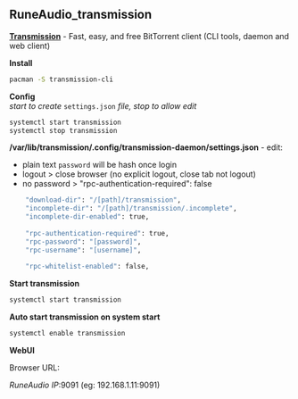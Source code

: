 RuneAudio_transmission
---

[**Transmission**](https://transmissionbt.com/) - Fast, easy, and free BitTorrent client (CLI tools, daemon and web client)  

**Install**  
```sh
pacman -S transmission-cli
```

**Config**  
_start to create_ `settings.json` _file, stop to allow edit_
```sh
systemctl start transmission
systemctl stop transmission
```

**/var/lib/transmission/.config/transmission-daemon/settings.json** - edit:  
- plain text `password` will be hash once login
- logout > close browser (no explicit logout, close tab not logout)
- no password > "rpc-authentication-required": false  
```sh
    "download-dir": "/[path]/transmission",
    "incomplete-dir": "/[path]/transmission/.incomplete",
    "incomplete-dir-enabled": true,
    
    "rpc-authentication-required": true,
    "rpc-password": "[password]",
    "rpc-username": "[username]",
    
    "rpc-whitelist-enabled": false,
```

**Start transmission**  
```sh
systemctl start transmission
```

**Auto start transmission on system start**  
```sh
systemctl enable transmission
```

**WebUI**  
  
Browser URL:  
  
_RuneAudio IP_:9091 (eg: 192.168.1.11:9091)  
